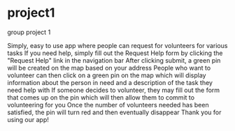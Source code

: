 # project1
group project 1

Simply, easy to use app where people can request for volunteers for various tasks
If you need help, simply fill out the Request Help form by clicking the "Request Help" link in the navigation bar
After clicking submit, a green pin will be created on the map based on your address
People who want to volunteer can then click on a green pin on the map which will display information about the person in need and a description of the task they need help with
If someone decides to volunteer, they may fill out the form that comes up on the pin which will then allow them to commit to volunteering for you
Once the number of volunteers needed has been satisfied, the pin will turn red and then eventually disappear
Thank you for using our app!
